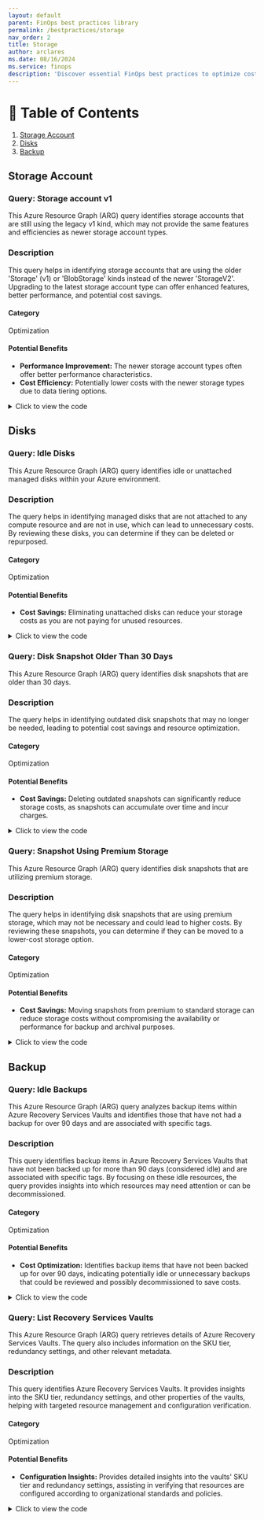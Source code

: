 ```yaml
---
layout: default
parent: FinOps best practices library
permalink: /bestpractices/storage
nav_order: 2
title: Storage
author: arclares
ms.date: 08/16/2024
ms.service: finops
description: 'Discover essential FinOps best practices to optimize cost efficiency and governance for your Azure resources.'
---
```


# 📇 Table of Contents
1. [Storage Account](#storage-account)
2. [Disks](#disks)
3. [Backup](#backup)
 

## Storage Account

### Query: Storage account v1

This Azure Resource Graph (ARG) query identifies storage accounts that are still using the legacy v1 kind, which may not provide the same features and efficiencies as newer storage account types.

### Description

This query helps in identifying storage accounts that are using the older 'Storage' (v1) or 'BlobStorage' kinds instead of the newer 'StorageV2'. Upgrading to the latest storage account type can offer enhanced features, better performance, and potential cost savings.

#### Category

Optimization

#### Potential Benefits

- **Performance Improvement:** The newer storage account types often offer better performance characteristics.
- **Cost Efficiency:** Potentially lower costs with the newer storage types due to data tiering options.


<details>
  <summary>Click to view the code</summary>
  <div class="code-block">
    <pre><code> resources 
| where type =~ 'Microsoft.Storage/StorageAccounts' and kind !='StorageV2' and kind !='FileStorage'
| where resourceGroup in ({ResourceGroup})
| extend StorageAccountName=name, SAKind=kind,AccessTier=tostring(properties.accessTier),SKUName=sku.name, SKUTier=sku.tier, Location=location
| order by id asc
| project id,StorageAccountName, SKUName, SKUTier, SAKind,AccessTier, resourceGroup, Location, subscriptionId</code></pre>
  </div>
</details>

## Disks

### Query: Idle Disks

This Azure Resource Graph (ARG) query identifies idle or unattached managed disks within your Azure environment.

### Description

The query helps in identifying managed disks that are not attached to any compute resource and are not in use, which can lead to unnecessary costs. By reviewing these disks, you can determine if they can be deleted or repurposed.

#### Category

Optimization

#### Potential Benefits

- **Cost Savings:** Eliminating unattached disks can reduce your storage costs as you are not paying for unused resources.

<details>
  <summary>Click to view the code</summary>
  <div class="code-block">
    <pre><code> resources 
| where type =~ 'microsoft.compute/disks' and managedBy == ""
| where resourceGroup in ({ResourceGroup})
| extend diskState = tostring(properties.diskState)
| where managedBy == "" and diskState != 'ActiveSAS'
or diskState == 'Unattached' and diskState != 'ActiveSAS'  
and tags !contains 'ASR-ReplicaDisk' and tags !contains 'asrseeddisk'
| extend DiskId=id, DiskIDfull=id, DiskName=name, SKUName=sku.name, SKUTier=sku.tier, DiskSizeGB=tostring(properties.diskSizeGB), Location=location, TimeCreated=tostring(properties.timeCreated), QuickFix=id, SubId=subscriptionId
| order by DiskId asc 
| project DiskId, DiskIDfull, DiskName, DiskSizeGB, SKUName, SKUTier, resourceGroup, QuickFix, Location, TimeCreated, subscriptionId,SubId
</code></pre>
  </div>
</details>


### Query: Disk Snapshot Older Than 30 Days

This Azure Resource Graph (ARG) query identifies disk snapshots that are older than 30 days.

### Description

The query helps in identifying outdated disk snapshots that may no longer be needed, leading to potential cost savings and resource optimization.

#### Category

Optimization

#### Potential Benefits

- **Cost Savings:** Deleting outdated snapshots can significantly reduce storage costs, as snapshots can accumulate over time and incur charges.

<details>
  <summary>Click to view the code</summary>
  <div class="code-block">
    <pre><code> resources
| where type == 'microsoft.compute/snapshots'
| extend TimeCreated = properties.timeCreated
| extend resourceGroup=strcat("/subscriptions/",subscriptionId,"/resourceGroups/",resourceGroup)
| where TimeCreated < ago(30d)
| order by id asc 
| project id, resourceGroup, location, TimeCreated ,subscriptionId
</code></pre>
  </div>
</details>


### Query: Snapshot Using Premium Storage

This Azure Resource Graph (ARG) query identifies disk snapshots that are utilizing premium storage.

### Description

The query helps in identifying disk snapshots that are using premium storage, which may not be necessary and could lead to higher costs. By reviewing these snapshots, you can determine if they can be moved to a lower-cost storage option.

#### Category

Optimization

#### Potential Benefits

- **Cost Savings:** Moving snapshots from premium to standard storage can reduce storage costs without compromising the availability or performance for backup and archival purposes.

<details>
  <summary>Click to view the code</summary>
  <div class="code-block">
    <pre><code> resources
| where type == 'microsoft.compute/snapshots'
| extend StorageSku = tostring(sku.tier), resourceGroup=strcat('/subscriptions/',subscriptionId,'/resourceGroups/',resourceGroup),diskSize=tostring(properties.diskSizeGB)
| where StorageSku == "Premium"
| project id,name,StorageSku,diskSize,location,resourceGroup,subscriptionId
</code></pre>
  </div>
</details>


## Backup

### Query: Idle Backups

This Azure Resource Graph (ARG) query analyzes backup items within Azure Recovery Services Vaults and identifies those that have not had a backup for over 90 days and are associated with specific tags. 

### Description

This query identifies backup items in Azure Recovery Services Vaults that have not been backed up for more than 90 days (considered idle) and are associated with specific tags. By focusing on these idle resources, the query provides insights into which resources may need attention or can be decommissioned.

#### Category

Optimization

#### Potential Benefits

- **Cost Optimization:**  Identifies backup items that have not been backed up for over 90 days, indicating potentially idle or unnecessary backups that could be reviewed and possibly decommissioned to save costs.


<details>
  <summary>Click to view the code</summary>
  <div class="code-block">
    <pre><code> recoveryservicesresources
| where type =~ 'microsoft.recoveryservices/vaults/backupfabrics/protectioncontainers/protecteditems'
| extend vaultId = tostring(properties.vaultId),resourceId = tostring(properties.sourceResourceId),idleBackup= datetime_diff('day', now(), todatetime(properties.lastBackupTime)) > 90, resourceType=tostring(properties.workloadType), protectionState=tostring(properties.protectionState),lastBackupTime=tostring(properties.lastBackupTime), resourceGroup=strcat('/subscriptions/',subscriptionId,'/resourceGroups/',resourceGroup),lastBackupDate=todatetime(properties.lastBackupTime)
| where idleBackup != 0
| project resourceId,vaultId,idleBackup,lastBackupDate,resourceType,protectionState,lastBackupTime,location,resourceGroup,subscriptionId
</code></pre>
  </div>
</details>


### Query: List Recovery Services Vaults

This Azure Resource Graph (ARG) query retrieves details of Azure Recovery Services Vaults. The query also includes information on the SKU tier, redundancy settings, and other relevant metadata.

### Description

This query identifies Azure Recovery Services Vaults. It provides insights into the SKU tier, redundancy settings, and other properties of the vaults, helping with targeted resource management and configuration verification.

#### Category

Optimization

#### Potential Benefits

- **Configuration Insights:** Provides detailed insights into the vaults' SKU tier and redundancy settings, assisting in verifying that resources are configured according to organizational standards and policies.


<details>
  <summary>Click to view the code</summary>
  <div class="code-block">
    <pre><code> Resources
| where type == 'microsoft.recoveryservices/vaults'
| where resourceGroup in ({ResourceGroup})
| extend skuTier = tostring(sku['tier']), skuName = tostring(sku['name']), resourceGroup = strcat('/subscriptions/', subscriptionId, '/resourceGroups/', resourceGroup), redundancySettings = tostring(properties.redundancySettings['standardTierStorageRedundancy'])
| order by id asc
| project id, redundancySettings, resourceGroup, location, subscriptionId, skuTier, skuName
</code></pre>
  </div>
</details>